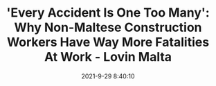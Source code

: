 ---
"title": "'Every Accident Is One Too Many': Why Non-Maltese Construction Workers Have Way More Fatalities At Work - Lovin Malta"
"date": "2021-9-29 8:40:10"
"feed_name": "GOOGLENEWSCONSTRUCTION"
"feed_website": "https://news.google.com/search?q=construction%2Bincident&hl=en-US&gl=US&ceid=US:en"
"feed_rss": "https://news.google.com/rss/search?q=construction%2Bincident&hl=en-US&gl=US&ceid=US:en"
"link": "https://lovinmalta.com/news/local/every-accident-is-one-too-many-why-non-maltese-construction-workers-have-way-more-fatalities-at-work/"
"source": "{'href': 'https://lovinmalta.com', 'title': 'Lovin Malta'}"
"file": "_posts/2021-1-1-d930058415180dd4ac65acde0f9880a726fbe5de.md"
"accident": "0"
"drilling": "0"
"dead": "0"
"injured": "0"
"arrested": "0"
"where": "unknown site"
"causes": "unknown"
"place": "unknown place"
---